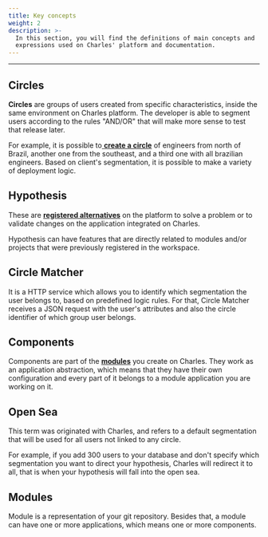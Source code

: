 ```yaml
---
title: Key concepts
weight: 2
description: >-
  In this section, you will find the definitions of main concepts and
  expressions used on Charles' platform and documentation.
---
```


---

## Circles

**Circles** are groups of users created from specific characteristics, inside the same environment on Charles platform. The developer is able to segment users according to the rules "AND/OR" that will make more sense to test that release later.

For example, it is possible to[ **create a circle**](/reference/circles/) of engineers from north of Brazil, another one from the southeast, and a third one with all brazilian engineers. Based on client's segmentation, it is possible to make a variety of deployment logic.

## **Hypothesis**

These are [**registered alternatives**](/reference/hypothesis/)  on the platform to solve a problem or to validate changes on the application integrated on Charles.

Hypothesis can have features that are directly related to modules and/or projects that were previously registered in the workspace.

## **Circle Matcher**

It is a HTTP service which allows you to identify which segmentation the user belongs to, based on predefined logic rules. For that, Circle Matcher receives a JSON request with the user's attributes and also the circle identifier of which group user belongs.

## **Components**

Components are part of the [**modules**](/get-started/creating-your-first-module/) you create on Charles. They work as an application abstraction, which means that they have their own configuration and every part of it belongs to a module application you are working on it.

## Open Sea

This term was originated with Charles, and refers to a default segmentation that will be used for all users not linked to any circle.

For example, if you add 300 users to your database and don't specify which segmentation you want to direct your hypothesis, Charles will redirect it to all, that is when your hypothesis will fall into the open sea.

## Modules

Module is a representation of your git repository. Besides that, a module can have one or more applications, which means one or more components.
